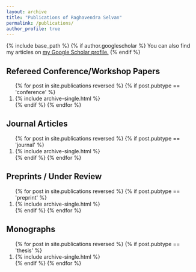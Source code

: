 ```yaml
---
layout: archive
title: "Publications of Raghavendra Selvan"
permalink: /publications/
author_profile: true
---
```


{% include base_path %}
{% if author.googlescholar %}
You can also find my articles on <u><a href="{{author.googlescholar}}">my Google Scholar profile</a>.</u>
{% endif %}





Refereed Conference/Workshop Papers
---
<ol>
{% for post in site.publications reversed %}
  {% if post.pubtype == 'conference' %} 
  <li>    {% include archive-single.html %} </li>
  {% endif %}
{% endfor %}
</ol>

Journal Articles
---
<ol>
{% for post in site.publications reversed %}
  {% if post.pubtype == 'journal' %}
     <li> {% include archive-single.html %} </li>
  {% endif %}
{% endfor %}
</ol>


Preprints / Under Review
---
<ol>
{% for post in site.publications reversed %}
  {% if post.pubtype == 'preprint' %}
      <li> {% include archive-single.html %} </li>
  {% endif %}
{% endfor %}
</ol>

Monographs
---
<ol>
{% for post in site.publications reversed %}
  {% if post.pubtype == 'thesis' %}
   <li>   {% include archive-single.html %} </li>
  {% endif %}
{% endfor %}
</ol>


<!-- Peer-reviewing
---
Peer-reviewing is important to keep maintain scientific standards and to contribute to the research community. I also use it as an opportunity to read and keep abrest with new work. However, in the current Machine Learning research climate the reviewing load is quite hectic and takes up a considerable amount of my work time. I will try to maintain a count of all the reviewing I have done/will do to account for my time.

* Conferences/Workshops
   * International Conference on Learning Representations (ICLR) [2]
   * International Symposium on Biomedical Imaging (ISBI) [5]
   * Workshop on Medical Imaging meets NeurIPS (medNeurIPS) [10]
   * Medical Imaging Computing and Computer Assisted Intervention (MICCAI) [26]
   * Medical Imaging with Deep Learning (MIDL) [20]
   * Medical Image Understanding and Analysis (MIUA) [3]
   * Neural Information Processing Systems (NeurIPS) [7]

* Journals
   * German Journal of Artificial Intelligence [1]
   * Briefings in Bioinformatics [1]
   * Journal of Machine Learning Research [2]
   * Medical Image Analysis [1]
   * Machine Learning for Biomedical Imaging [13]
   * Pattern Recognition and Machine Intelligence [2]
   * Transactions on Medical Imaging [4]
-->
